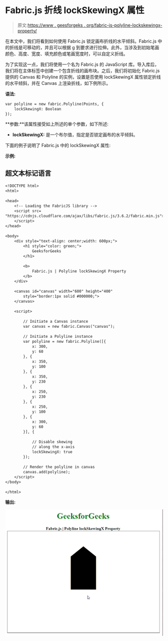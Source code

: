 # Fabric.js 折线 lockSkewingX 属性

> 原文:[https://www . geesforgeks . org/fabric-js-polyline-lockskewingx-property/](https://www.geeksforgeeks.org/fabric-js-polyline-lockskewingx-property/)

在本文中，我们将看到如何使用 Fabric.js 锁定画布折线的水平倾斜。Fabric.js 中的折线是可移动的，并且可以根据 g 到要求进行拉伸。此外，当涉及到初始笔画颜色、高度、宽度、填充颜色或笔画宽度时，可以自定义折线。

为了实现这一点，我们将使用一个名为 Fabric.js 的 JavaScript 库。导入库后，我们将在主体标签中创建一个包含折线的画布块。之后，我们将初始化 Fabric.js 提供的 Canvas 和 Polyline 的实例，设置是否使用 lockSkewingX 属性锁定折线的水平倾斜，并在 Canvas 上渲染折线，如下例所示。

**语法:**

```
var polyline = new fabric.Polyline(Points, {  
    lockSkewingX: Boolean
});  
```

**参数:**该属性接受如上所述的单个参数，如下所述:

*   **lockSkewingX:** 是一个布尔值，指定是否锁定画布的水平倾斜。

下面的例子说明了 Fabric.js 中的 lockSkewingX 属性:

**示例:**

## 超文本标记语言

```
<!DOCTYPE html>
<html>

<head>
    <!-- Loading the FabricJS library -->
    <script src=
"https://cdnjs.cloudflare.com/ajax/libs/fabric.js/3.6.2/fabric.min.js">
    </script>
</head>

<body>
    <div style="text-align: center;width: 600px;">
        <h1 style="color: green;">
            GeeksforGeeks
        </h1>

        <b>
            Fabric.js | Polyline lockSkewingX Property
        </b>
    </div>

    <canvas id="canvas" width="600" height="400" 
        style="border:1px solid #000000;">
    </canvas>

    <script>

        // Initiate a Canvas instance 
        var canvas = new fabric.Canvas("canvas");

        // Initiate a Polyline instance  
        var polyline = new fabric.Polyline([{
            x: 300,
            y: 60
        }, {
            x: 350,
            y: 100
        }, {
            x: 350,
            y: 230
        }, {
            x: 250,
            y: 230
        }, {
            x: 250,
            y: 100
        }, {
            x: 300,
            y: 60
        }], {

            // Disable skewing 
            // along the x-axis 
            lockSkewingX: true
        });

        // Render the polyline in canvas 
        canvas.add(polyline);
    </script>
</body>

</html>
```

**输出:**

![](img/bfaf46c2fdbacd890a5591ae50525608.png)
